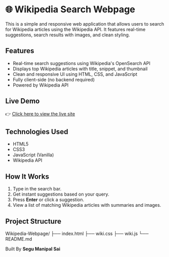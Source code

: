 # 🌐 Wikipedia Search Webpage

This is a simple and responsive web application that allows users to search for Wikipedia articles using the Wikipedia API. It features real-time suggestions, search results with images, and clean styling.

## Features

- Real-time search suggestions using Wikipedia's OpenSearch API
- Displays top Wikipedia articles with title, snippet, and thumbnail
- Clean and responsive UI using HTML, CSS, and JavaScript
- Fully client-side (no backend required)
- Powered by Wikipedia API

## Live Demo

👉 [Click here to view the live site](https://manipalsai.github.io/Wikipedia-Webpage/)

## Technologies Used

- HTML5
- CSS3
- JavaScript (Vanilla)
- Wikipedia API

## How It Works

1. Type in the search bar.
2. Get instant suggestions based on your query.
3. Press **Enter** or click a suggestion.
4. View a list of matching Wikipedia articles with summaries and images.

## Project Structure
Wikipedia-Webpage/
├── index.html 
├── wiki.css 
├── wiki.js 
└── README.md 

Built By **Segu Manipal Sai**

